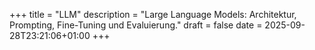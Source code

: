 +++
title = "LLM"
description = "Large Language Models: Architektur, Prompting, Fine-Tuning und Evaluierung."
draft = false
date = 2025-09-28T23:21:06+01:00
+++